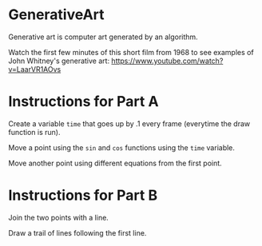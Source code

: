 # GenerativeArt

Generative art is computer art generated by an algorithm.

Watch the first few minutes of this short film from 1968 to see examples of John Whitney's generative art:
https://www.youtube.com/watch?v=LaarVR1AOvs

# Instructions for Part A

Create a variable `time` that goes up by .1 every frame (everytime the draw function is run).

Move a point using the `sin` and `cos` functions using the `time` variable.

Move another point using different equations from the first point.

# Instructions for Part B

Join the two points with a line.

Draw a trail of lines following the first line.
